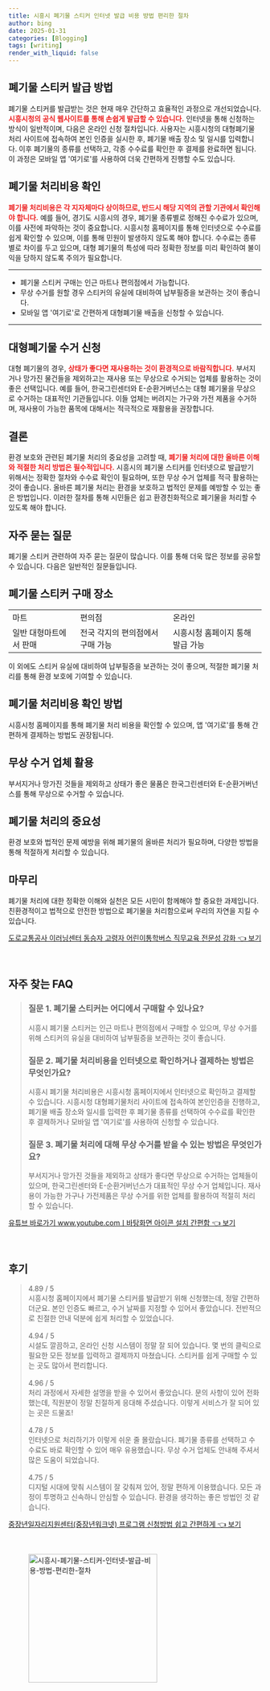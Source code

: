 ```yaml
---
title: 시흥시 폐기물 스티커 인터넷 발급 비용 방법 편리한 절차
author: bing
date: 2025-01-31
categories: [Blogging]
tags: [writing]
render_with_liquid: false
---
```



<h2 id='폐기물 스티커 발급 방법'>폐기물 스티커 발급 방법</h2>

<p>폐기물 스티커를 발급받는 것은 현재 매우 간단하고 효율적인 과정으로 개선되었습니다. <b><span style="color: #ee2323;">시흥시청의 공식 웹사이트를 통해 손쉽게 발급할 수 있습니다.</span></b> 인터넷을 통해 신청하는 방식이 일반적이며, 다음은 온라인 신청 절차입니다. 사용자는 시흥시청의 대형폐기물 처리 사이트에 접속하여 본인 인증을 실시한 후, 폐기물 배출 장소 및 일시를 입력합니다. 이후 폐기물의 종류를 선택하고, 각종 수수료를 확인한 후 결제를 완료하면 됩니다. 이 과정은 모바일 앱 '여기로'를 사용하여 더욱 간편하게 진행할 수도 있습니다. </p>

<h2 id='폐기물 처리비용 확인'>폐기물 처리비용 확인</h2>

<p><b><span style="color: #ee2323;">폐기물 처리비용은 각 지자체마다 상이하므로, 반드시 해당 지역의 관할 기관에서 확인해야 합니다.</span></b> 예를 들어, 경기도 시흥시의 경우, 폐기물 종류별로 정해진 수수료가 있으며, 이를 사전에 파악하는 것이 중요합니다. 시흥시청 홈페이지를 통해 인터넷으로 수수료를 쉽게 확인할 수 있으며, 이를 통해 민원이 발생하지 않도록 해야 합니다. 수수료는 종류별로 차이를 두고 있으며, 대형 폐기물의 특성에 따라 정확한 정보를 미리 확인하여 불이익을 당하지 않도록 주의가 필요합니다.</p>

<hr />

<ul>
    <li>폐기물 스티커 구매는 인근 마트나 편의점에서 가능합니다.</li>
    <li>무상 수거를 원할 경우 스티커의 유실에 대비하여 납부필증을 보관하는 것이 좋습니다.</li>
    <li>모바일 앱 '여기로'로 간편하게 대형폐기물 배출을 신청할 수 있습니다.</li>
</ul>

<hr />

<h2 id='대형폐기물 수거 신청'>대형폐기물 수거 신청</h2>

<p>대형 폐기물의 경우, <b><span style="color: #ee2323;">상태가 좋다면 재사용하는 것이 환경적으로 바람직합니다.</span></b> 부서지거나 망가진 물건들을 제외하고는 재사용 또는 무상으로 수거되는 업체를 활용하는 것이 좋은 선택입니다. 예를 들어, 한국그린센터와 E-순환거버넌스는 대형 폐기물을 무상으로 수거하는 대표적인 기관들입니다. 이들 업체는 버려지는 가구와 가전 제품을 수거하며, 재사용이 가능한 품목에 대해서는 적극적으로 재활용을 권장합니다.</p>

<h2 id='결론'>결론</h2>

<p>환경 보호와 관련된 폐기물 처리의 중요성을 고려할 때, <b><span style="color: #ee2323;">폐기물 처리에 대한 올바른 이해와 적절한 처리 방법은 필수적입니다.</span></b> 시흥시의 폐기물 스티커를 인터넷으로 발급받기 위해서는 정확한 절차와 수수료 확인이 필요하며, 또한 무상 수거 업체를 적극 활용하는 것이 좋습니다. 올바른 폐기물 처리는 환경을 보호하고 법적인 문제를 예방할 수 있는 좋은 방법입니다. 이러한 절차를 통해 시민들은 쉽고 환경친화적으로 폐기물을 처리할 수 있도록 해야 합니다.</p>

<h2 id='자주 묻는 질문'>자주 묻는 질문</h2>

<p>폐기물 스티커 관련하여 자주 묻는 질문이 많습니다. 이를 통해 더욱 많은 정보를 공유할 수 있습니다. 다음은 일반적인 질문들입니다.</p>

<h2 id='폐기물 스티커 구매 장소'>폐기물 스티커 구매 장소</h2>

<table>
    <tr>
        <td>마트</td>
        <td>편의점</td>
        <td>온라인</td>
    </tr>
    <tr>
        <td>일반 대형마트에서 판매</td>
        <td>전국 각지의 편의점에서 구매 가능</td>
        <td>시흥시청 홈페이지 통해 발급 가능</td>
    </tr>
</table>

<p>이 외에도 스티커 유실에 대비하여 납부필증을 보관하는 것이 좋으며, 적절한 폐기물 처리를 통해 환경 보호에 기여할 수 있습니다.</p>

<h2 id='폐기물 처리비용 확인 방법'>폐기물 처리비용 확인 방법</h2>

<p>시흥시청 홈페이지를 통해 폐기물 처리 비용을 확인할 수 있으며, 앱 '여기로'를 통해 간편하게 결제하는 방법도 권장됩니다.</p>

<h2 id='무상 수거 업체 활용'>무상 수거 업체 활용</h2>

<p>부서지거나 망가진 것들을 제외하고 상태가 좋은 물품은 한국그린센터와 E-순환거버넌스를 통해 무상으로 수거할 수 있습니다.</p>

<h2 id='폐기물 처리의 중요성'>폐기물 처리의 중요성</h2>

<p>환경 보호와 법적인 문제 예방을 위해 폐기물의 올바른 처리가 필요하며, 다양한 방법을 통해 적절하게 처리할 수 있습니다.</p>

<h2 id='마무리'>마무리</h2>

<p>폐기물 처리에 대한 정확한 이해와 실천은 모든 시민이 함께해야 할 중요한 과제입니다. 친환경적이고 법적으로 안전한 방법으로 폐기물을 처리함으로써 우리의 자연을 지킬 수 있습니다.</p>


<p><a class="click-button" title="도로교통공사 이러닝센터 동승자 고령자 어린이통학버스 직무교육 전문성 강화" href="https://yellowplanner.github.io/posts/%EB%8F%84%EB%A1%9C%EA%B5%90%ED%86%B5%EA%B3%B5%EC%82%AC-%EC%9D%B4%EB%9F%AC%EB%8B%9D%EC%84%BC%ED%84%B0-%EB%8F%99%EC%8A%B9%EC%9E%90-%EA%B3%A0%EB%A0%B9%EC%9E%90-%EC%96%B4%EB%A6%B0%EC%9D%B4%ED%86%B5%ED%95%99%EB%B2%84%EC%8A%A4-%EC%A7%81%EB%AC%B4%EA%B5%90%EC%9C%A1-%EC%A0%84%EB%AC%B8%EC%84%B1-%EA%B0%95%ED%99%94/" rel="dofollow">도로교통공사 이러닝센터 동승자 고령자 어린이통학버스 직무교육 전문성 강화 👈 보기</a></p><br>
<h2 id='자주_찾는_FAQ'>자주 찾는 FAQ</h2>
<div itemscope="" itemtype="https://schema.org/FAQPage"> 
<blockquote> 
<div itemscope="" itemprop="mainEntity" itemtype="https://schema.org/Question"> 
<h3 itemprop="name">질문 1. 폐기물 스티커는 어디에서 구매할 수 있나요?</h3> 
<div itemscope="" itemprop="acceptedAnswer" itemtype="https://schema.org/Answer"> 
<span itemprop="text"> 
<p>시흥시 폐기물 스티커는 인근 마트나 편의점에서 구매할 수 있으며, 무상 수거를 위해 스티커의 유실을 대비하여 납부필증을 보관하는 것이 좋습니다.</p> 
</span> 
</div> 
</div> 

<div itemscope="" itemprop="mainEntity" itemtype="https://schema.org/Question"> 
<h3 itemprop="name">질문 2. 폐기물 처리비용을 인터넷으로 확인하거나 결제하는 방법은 무엇인가요?</h3> 
<div itemscope="" itemprop="acceptedAnswer" itemtype="https://schema.org/Answer"> 
<span itemprop="text"> 
<p>시흥시 폐기물 처리비용은 시흥시청 홈페이지에서 인터넷으로 확인하고 결제할 수 있습니다. 시흥시청 대형폐기물처리 사이트에 접속하여 본인인증을 진행하고, 폐기물 배출 장소와 일시를 입력한 후 폐기물 종류를 선택하여 수수료를 확인한 후 결제하거나 모바일 앱 '여기로'를 사용하여 신청할 수 있습니다.</p> 
</span> 
</div> 
</div> 

<div itemscope="" itemprop="mainEntity" itemtype="https://schema.org/Question"> 
<h3 itemprop="name">질문 3. 폐기물 처리에 대해 무상 수거를 받을 수 있는 방법은 무엇인가요?</h3> 
<div itemscope="" itemprop="acceptedAnswer" itemtype="https://schema.org/Answer"> 
<span itemprop="text"> 
<p>부서지거나 망가진 것들을 제외하고 상태가 좋다면 무상으로 수거하는 업체들이 있으며, 한국그린센터와 E-순환거버넌스가 대표적인 무상 수거 업체입니다. 재사용이 가능한 가구나 가전제품은 무상 수거를 위한 업체를 활용하여 적절히 처리할 수 있습니다.</p> 
</span> 
</div> 
</div> 
</blockquote> 
</div>
<p><a class="click-button" title="유튜브 바로가기 www.youtube.comㅣ바탕화면 아이콘 설치 간편함" href="https://yellowplanner.github.io/posts/%EC%9C%A0%ED%8A%9C%EB%B8%8C-%EB%B0%94%EB%A1%9C%EA%B0%80%EA%B8%B0-www.youtube.com%E3%85%A3%EB%B0%94%ED%83%95%ED%99%94%EB%A9%B4-%EC%95%84%EC%9D%B4%EC%BD%98-%EC%84%A4%EC%B9%98-%EA%B0%84%ED%8E%B8%ED%95%A8/" rel="dofollow">유튜브 바로가기 www.youtube.comㅣ바탕화면 아이콘 설치 간편함 👈 보기</a></p><br>
<h2 id='후기'>후기</h2>
<div itemscope itemtype="https://schema.org/Product">
  <blockquote>
  <div itemprop="review" itemscope itemtype="https://schema.org/Review">
      <div itemprop="reviewRating" itemscope itemtype="https://schema.org/Rating"> <span itemprop="ratingValue">4.89</span> / <span itemprop="bestRating">5</span> </div>
      <span itemprop="reviewBody">시흥시청 홈페이지에서 폐기물 스티커를 발급받기 위해 신청했는데, 정말 간편하더군요. 본인 인증도 빠르고, 수거 날짜를 지정할 수 있어서 좋았습니다. 전반적으로 친절한 안내 덕분에 쉽게 처리할 수 있었습니다.</span>
  </div>
  <br>
  <div itemprop="review" itemscope itemtype="https://schema.org/Review">
      <div itemprop="reviewRating" itemscope itemtype="https://schema.org/Rating"> <span itemprop="ratingValue">4.94</span> / <span itemprop="bestRating">5</span> </div>
      <span itemprop="reviewBody">시설도 깔끔하고, 온라인 신청 시스템이 정말 잘 되어 있습니다. 몇 번의 클릭으로 필요한 모든 정보를 입력하고 결제까지 마쳤습니다. 스티커를 쉽게 구매할 수 있는 곳도 많아서 편리합니다.</span>
  </div>
  <br>
  <div itemprop="review" itemscope itemtype="https://schema.org/Review">
      <div itemprop="reviewRating" itemscope itemtype="https://schema.org/Rating"> <span itemprop="ratingValue">4.96</span> / <span itemprop="bestRating">5</span> </div>
      <span itemprop="reviewBody">처리 과정에서 자세한 설명을 받을 수 있어서 좋았습니다. 문의 사항이 있어 전화했는데, 직원분이 정말 친절하게 응대해 주셨습니다. 이렇게 서비스가 잘 되어 있는 곳은 드물죠!</span>
  </div>
  <br>
  <div itemprop="review" itemscope itemtype="https://schema.org/Review">
      <div itemprop="reviewRating" itemscope itemtype="https://schema.org/Rating"> <span itemprop="ratingValue">4.78</span> / <span itemprop="bestRating">5</span> </div>
      <span itemprop="reviewBody">인터넷으로 처리하기가 이렇게 쉬운 줄 몰랐습니다. 폐기물 종류를 선택하고 수수료도 바로 확인할 수 있어 매우 유용했습니다. 무상 수거 업체도 안내해 주셔서 많은 도움이 되었습니다.</span>
  </div>
  <br>
  <div itemprop="review" itemscope itemtype="https://schema.org/Review">
      <div itemprop="reviewRating" itemscope itemtype="https://schema.org/Rating"> <span itemprop="ratingValue">4.75</span> / <span itemprop="bestRating">5</span> </div>
      <span itemprop="reviewBody">디지털 시대에 맞춰 시스템이 잘 갖춰져 있어, 정말 편하게 이용했습니다. 모든 과정이 투명하고 신속하니 안심할 수 있습니다. 환경을 생각하는 좋은 방법인 것 같습니다.</span>
  </div>
  </blockquote>
</div>
<p><a class="click-button" title="중장년일자리지원센터(중장년워크넷) 프로그램 신청방법 쉽고 간편하게" href="https://yellowplanner.github.io/posts/%EC%A4%91%EC%9E%A5%EB%85%84%EC%9D%BC%EC%9E%90%EB%A6%AC%EC%A7%80%EC%9B%90%EC%84%BC%ED%84%B0(%EC%A4%91%EC%9E%A5%EB%85%84%EC%9B%8C%ED%81%AC%EB%84%B7)-%ED%94%84%EB%A1%9C%EA%B7%B8%EB%9E%A8-%EC%8B%A0%EC%B2%AD%EB%B0%A9%EB%B2%95-%EC%89%BD%EA%B3%A0-%EA%B0%84%ED%8E%B8%ED%95%98%EA%B2%8C/" rel="dofollow">중장년일자리지원센터(중장년워크넷) 프로그램 신청방법 쉽고 간편하게 👈 보기</a></p><br>
<figure class="image"><img src="https://yellowplanner.github.io/assets/img/thumbnail/시흥시-폐기물-스티커-인터넷-발급-비용-방법-편리한-절차.webp" alt="시흥시-폐기물-스티커-인터넷-발급-비용-방법-편리한-절차" width="256" height="256"></figure>